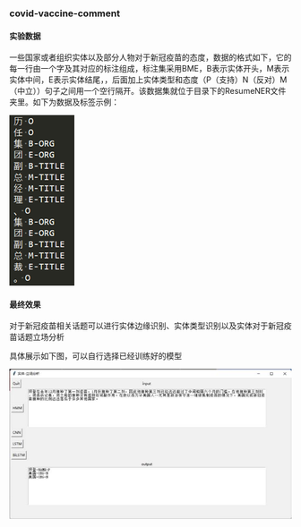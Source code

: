 ### covid-vaccine-comment

#### **实验数据**

一些国家或者组织实体以及部分人物对于新冠疫苗的态度，数据的格式如下，它的每一行由一个字及其对应的标注组成，标注集采用BME，B表示实体开头，M表示实体中间，E表示实体结尾，，后面加上实体类型和态度（P（支持）N（反对）M（中立））句子之间用一个空行隔开。该数据集就位于目录下的ResumeNER文件夹里。如下为数据及标签示例：

![](imgs/image-20220201003159174.png)

#### **最终效果**

对于新冠疫苗相关话题可以进行实体边缘识别、实体类型识别以及实体对于新冠疫苗话题立场分析

具体展示如下图，可以自行选择已经训练好的模型

![img](imgs/clip_image003.jpg)
